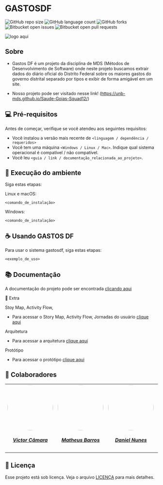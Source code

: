 # GASTOSDF

![GitHub repo size](https://img.shields.io/github/repo-size/iuricode/README-template?style=for-the-badge)
![GitHub language count](https://img.shields.io/github/languages/count/iuricode/README-template?style=for-the-badge)
![GitHub forks](https://img.shields.io/github/forks/iuricode/README-template?style=for-the-badge)
![Bitbucket open issues](https://img.shields.io/bitbucket/issues/iuricode/README-template?style=for-the-badge)
![Bitbucket open pull requests](https://img.shields.io/bitbucket/pr-raw/iuricode/README-template?style=for-the-badge)

<img src=".jpeg" alt="logo aqui">

## Sobre
 
- Gastos DF é um projeto da disciplina de MDS (Métodos de Desenvolvimento de Software) onde neste projeto buscamos extrair dados do diário oficial do Distrito Federal sobre os maiores gastos do governo distrital separado por tipos e exibir de forma amigável em um site.

- Nosso projeto pode ser visitado nesse link! (https://unb-mds.github.io/Saude-Goias-Squad12/)

## 💻 Pré-requisitos

Antes de começar, verifique se você atendeu aos seguintes requisitos:

- Você instalou a versão mais recente de `<linguagem / dependência / requeridos>`
- Você tem uma máquina `<Windows / Linux / Mac>`. Indique qual sistema operacional é compatível / não compatível.
- Você leu `<guia / link / documentação_relacionada_ao_projeto>`.

## 🚀 Execução do ambiente

Siga estas etapas:

Linux e macOS:

```
<comando_de_instalação>
```

Windows:

```
<comando_de_instalação>
```

## ☕ Usando GASTOS DF

Para usar o sistema gastosdf, siga estas etapas:

```
<exemplo_de_uso>
```

## 📚 Documentação

A documentação do projeto pode ser encontrada <a href="https://unb-mds.github.io/Saude-DF-Squad12/">clicando aqui</a>

📎 Extra

Stoy Map, Activity Flow,

- Para acessar o Story Map, Activity Flow, Jornadas do usuário <a href="https://miro.com/app/board/uXjVKSnWUPs=/?share_link_id=11173740909">clique aqui</a>

Arquitetura

- Para acessar a arquitetura <a href="https://www.google.com">clique aqui</a>

Protótipo

- Para acessar o protótipo <a href="https://www.google.com">clique aqui</a>

## 🤝 Colaboradores

<center>
<table style="margin-left: auto; margin-right: auto;">
    <tr>
        <td align="center">
            <a href="https://github.com/victorcamaraa">
                <img style="border-radius: 50%;" src="https://avatars.githubusercontent.com/u/143553798?v=4" width="150px;"/>
                <h5 class="text-center">Victor Câmara</h5>
            </a>
        </td>
        <td align="center">
            <a href="https://github.com/Ninja-Haiyai">
                <img style="border-radius: 50%;" src="https://avatars.githubusercontent.com/u/73038704?v=4" width="150px;"/>
                <h5 class="text-center">Matheus Barros</h5>
            </a>
        </td>
        <td align="center">
            <a href="https://github.com/DanNunes777">
                <img style="border-radius: 50%;" src="https://avatars.githubusercontent.com/u/101228207?v=4" width="150px;"/>
                <h5 class="text-center">Daniel Nunes</h5>
            </a>
        </td>
        <td align="center">
            <a href="https://github.com/Vini47">
                <img style="border-radius: 50%;" src="https://avatars.githubusercontent.com/u/79549264?v=4" width="150px;"/>
                <h5 class="text-center">Vinicius Castelo</h5>
            </a>
        </td>
          <td align="center">
            <a href="https://github.com/Dodeglinhass">
                <img style="border-radius: 50%;" src="https://avatars.githubusercontent.com/u/108148904?v=4" width="150px;"/>
                <h5 class="text-center">Douglas Wilson</h5>
            </a>
        </td>
          <td align="center">
            <a href="https://github.com/g4abr3la">
                <img style="border-radius: 50%;" src="https://avatars.githubusercontent.com/u/133542089?v=4" width="150px;"/>
                <h5 class="text-center">Gabriela Xavier</h5>
            </a>
        </td>
</table>
</center>

## 📝 Licença

Esse projeto está sob licença. Veja o arquivo [LICENÇA](LICENSE.md) para mais detalhes.
